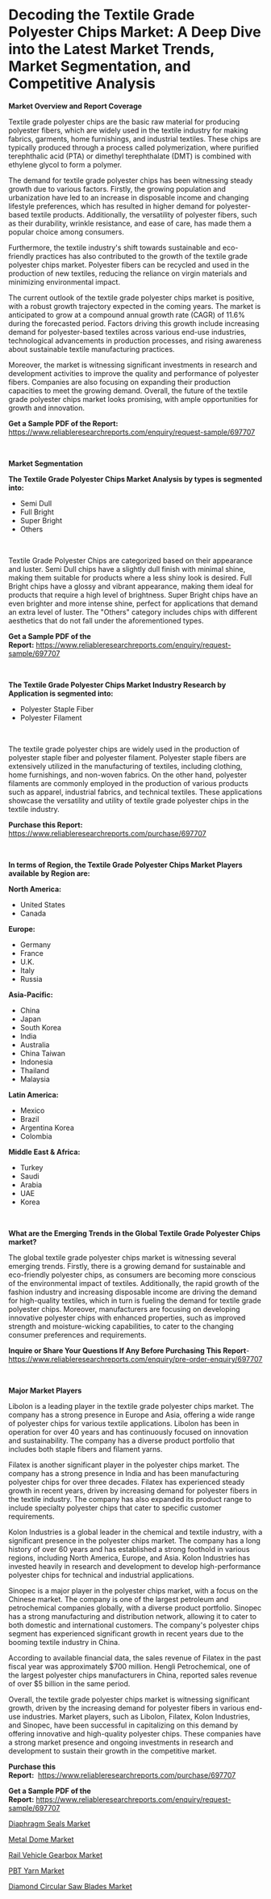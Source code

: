 <p><h1>Decoding the Textile Grade Polyester Chips Market: A Deep Dive into the Latest Market Trends, Market Segmentation, and Competitive Analysis</h1></p><p><strong>Market Overview and Report Coverage</strong></p>
<p><p>Textile grade polyester chips are the basic raw material for producing polyester fibers, which are widely used in the textile industry for making fabrics, garments, home furnishings, and industrial textiles. These chips are typically produced through a process called polymerization, where purified terephthalic acid (PTA) or dimethyl terephthalate (DMT) is combined with ethylene glycol to form a polymer.</p><p>The demand for textile grade polyester chips has been witnessing steady growth due to various factors. Firstly, the growing population and urbanization have led to an increase in disposable income and changing lifestyle preferences, which has resulted in higher demand for polyester-based textile products. Additionally, the versatility of polyester fibers, such as their durability, wrinkle resistance, and ease of care, has made them a popular choice among consumers.</p><p>Furthermore, the textile industry's shift towards sustainable and eco-friendly practices has also contributed to the growth of the textile grade polyester chips market. Polyester fibers can be recycled and used in the production of new textiles, reducing the reliance on virgin materials and minimizing environmental impact.</p><p>The current outlook of the textile grade polyester chips market is positive, with a robust growth trajectory expected in the coming years. The market is anticipated to grow at a compound annual growth rate (CAGR) of 11.6% during the forecasted period. Factors driving this growth include increasing demand for polyester-based textiles across various end-use industries, technological advancements in production processes, and rising awareness about sustainable textile manufacturing practices.</p><p>Moreover, the market is witnessing significant investments in research and development activities to improve the quality and performance of polyester fibers. Companies are also focusing on expanding their production capacities to meet the growing demand. Overall, the future of the textile grade polyester chips market looks promising, with ample opportunities for growth and innovation.</p></p>
<p><strong>Get a Sample PDF of the Report:</strong> <a href="https://www.reliableresearchreports.com/enquiry/request-sample/697707">https://www.reliableresearchreports.com/enquiry/request-sample/697707</a></p>
<p>&nbsp;</p>
<p><strong>Market Segmentation</strong></p>
<p><strong>The Textile Grade Polyester Chips Market Analysis by types is segmented into:</strong></p>
<p><ul><li>Semi Dull</li><li>Full Bright</li><li>Super Bright</li><li>Others</li></ul></p>
<p>&nbsp;</p>
<p><p>Textile Grade Polyester Chips are categorized based on their appearance and luster. Semi Dull chips have a slightly dull finish with minimal shine, making them suitable for products where a less shiny look is desired. Full Bright chips have a glossy and vibrant appearance, making them ideal for products that require a high level of brightness. Super Bright chips have an even brighter and more intense shine, perfect for applications that demand an extra level of luster. The "Others" category includes chips with different aesthetics that do not fall under the aforementioned types.</p></p>
<p><strong>Get a Sample PDF of the Report:</strong>&nbsp;<a href="https://www.reliableresearchreports.com/enquiry/request-sample/697707">https://www.reliableresearchreports.com/enquiry/request-sample/697707</a></p>
<p>&nbsp;</p>
<p><strong>The Textile Grade Polyester Chips Market Industry Research by Application is segmented into:</strong></p>
<p><ul><li>Polyester Staple Fiber</li><li>Polyester Filament</li></ul></p>
<p>&nbsp;</p>
<p><p>The textile grade polyester chips are widely used in the production of polyester staple fiber and polyester filament. Polyester staple fibers are extensively utilized in the manufacturing of textiles, including clothing, home furnishings, and non-woven fabrics. On the other hand, polyester filaments are commonly employed in the production of various products such as apparel, industrial fabrics, and technical textiles. These applications showcase the versatility and utility of textile grade polyester chips in the textile industry.</p></p>
<p><strong>Purchase this Report:</strong>&nbsp; <a href="https://www.reliableresearchreports.com/purchase/697707">https://www.reliableresearchreports.com/purchase/697707</a></p>
<p>&nbsp;</p>
<p><strong>In terms of Region, the Textile Grade Polyester Chips Market Players available by Region are:</strong></p>
<p>
    <p> <strong> North America: </strong>
        <ul>
            <li>United States</li>
            <li>Canada</li>
        </ul>
        </p> 
    <p> <strong> Europe: </strong>
        <ul>
            <li>Germany</li>
            <li>France</li>
            <li>U.K.</li>
            <li>Italy</li>
            <li>Russia</li>
        </ul>
        </p> 
    <p> <strong> Asia-Pacific: </strong>
        <ul>
            <li>China</li>
            <li>Japan</li>
            <li>South Korea</li>
            <li>India</li>
            <li>Australia</li>
            <li>China Taiwan</li>
            <li>Indonesia</li>
            <li>Thailand</li>
            <li>Malaysia</li>
        </ul>
        </p> 
    <p> <strong> Latin America: </strong>
        <ul>
            <li>Mexico</li>
            <li>Brazil</li>
            <li>Argentina Korea</li>
            <li>Colombia</li>
        </ul>
        </p> 
    <p> <strong> Middle East & Africa: </strong>
        <ul>
            <li>Turkey</li>
            <li>Saudi</li>
            <li>Arabia</li>
            <li>UAE</li>
            <li>Korea</li>
        </ul>
    </p>
    </p>
<p>&nbsp;</p>
<p><strong>What are the Emerging Trends in the Global Textile Grade Polyester Chips market?</strong></p>
<p><p>The global textile grade polyester chips market is witnessing several emerging trends. Firstly, there is a growing demand for sustainable and eco-friendly polyester chips, as consumers are becoming more conscious of the environmental impact of textiles. Additionally, the rapid growth of the fashion industry and increasing disposable income are driving the demand for high-quality textiles, which in turn is fueling the demand for textile grade polyester chips. Moreover, manufacturers are focusing on developing innovative polyester chips with enhanced properties, such as improved strength and moisture-wicking capabilities, to cater to the changing consumer preferences and requirements.</p></p>
<p><strong>Inquire or Share Your Questions If Any Before Purchasing This Report</strong>- <a href="https://www.reliableresearchreports.com/enquiry/pre-order-enquiry/697707">https://www.reliableresearchreports.com/enquiry/pre-order-enquiry/697707</a></p>
<p>&nbsp;</p>
<p><strong>Major Market Players</strong></p>
<p><p>Libolon is a leading player in the textile grade polyester chips market. The company has a strong presence in Europe and Asia, offering a wide range of polyester chips for various textile applications. Libolon has been in operation for over 40 years and has continuously focused on innovation and sustainability. The company has a diverse product portfolio that includes both staple fibers and filament yarns.</p><p>Filatex is another significant player in the polyester chips market. The company has a strong presence in India and has been manufacturing polyester chips for over three decades. Filatex has experienced steady growth in recent years, driven by increasing demand for polyester fibers in the textile industry. The company has also expanded its product range to include specialty polyester chips that cater to specific customer requirements.</p><p>Kolon Industries is a global leader in the chemical and textile industry, with a significant presence in the polyester chips market. The company has a long history of over 60 years and has established a strong foothold in various regions, including North America, Europe, and Asia. Kolon Industries has invested heavily in research and development to develop high-performance polyester chips for technical and industrial applications.</p><p>Sinopec is a major player in the polyester chips market, with a focus on the Chinese market. The company is one of the largest petroleum and petrochemical companies globally, with a diverse product portfolio. Sinopec has a strong manufacturing and distribution network, allowing it to cater to both domestic and international customers. The company's polyester chips segment has experienced significant growth in recent years due to the booming textile industry in China.</p><p>According to available financial data, the sales revenue of Filatex in the past fiscal year was approximately $700 million. Hengli Petrochemical, one of the largest polyester chips manufacturers in China, reported sales revenue of over $5 billion in the same period.</p><p>Overall, the textile grade polyester chips market is witnessing significant growth, driven by the increasing demand for polyester fibers in various end-use industries. Market players, such as Libolon, Filatex, Kolon Industries, and Sinopec, have been successful in capitalizing on this demand by offering innovative and high-quality polyester chips. These companies have a strong market presence and ongoing investments in research and development to sustain their growth in the competitive market.</p></p>
<p><strong>Purchase this Report:</strong>&nbsp;&nbsp;<a href="https://www.reliableresearchreports.com/purchase/697707">https://www.reliableresearchreports.com/purchase/697707</a></p>
<p></p>
<p><strong>Get a Sample PDF of the Report:</strong>&nbsp;<a href="https://www.reliableresearchreports.com/enquiry/request-sample/697707">https://www.reliableresearchreports.com/enquiry/request-sample/697707</a></p>
<p><p><a href="https://www.linkedin.com/pulse/diaphragm-seals-market-challenges-opportunities-growth-drivers-4kvec/">Diaphragm Seals Market</a></p><p><a href="https://github.com/prosalinda88/Market-Research-Report-List-1/blob/main/metal-dome-market.md">Metal Dome Market</a></p><p><a href="https://github.com/amae102299/Market-Research-Report-List-1/blob/main/rail-vehicle-gearbox-market.md">Rail Vehicle Gearbox Market</a></p><p><a href="https://medium.com/@brendajames1938/pbt-yarn-market-size-growth-forecast-2023-2030-94af6fa4ef41">PBT Yarn Market</a></p><p><a href="https://www.linkedin.com/pulse/diamond-circular-saw-blades-market-size-share-global-iluec/">Diamond Circular Saw Blades Market</a></p></p>